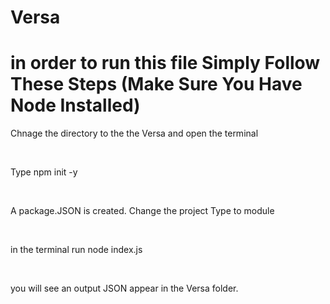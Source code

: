 # Versa

# in order to run this file Simply Follow These Steps (Make Sure You Have Node Installed)

<p> Chnage the directory to the the Versa and open the terminal </p>
<br>
<p> Type npm init -y </p>
<br>
<p> A package.JSON is created. Change the project Type to module </p>
<br>
<p> in the terminal run node index.js </p>
<br>
<p> you will see an output JSON appear in the Versa folder. </p>
<br>
